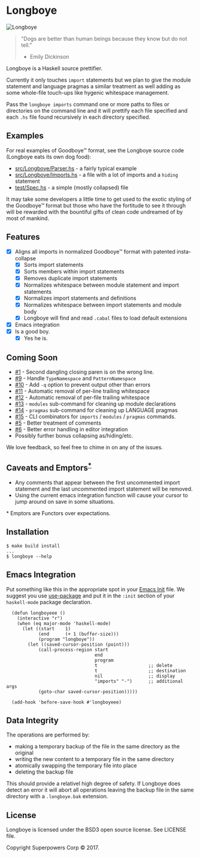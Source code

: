 # Longboye

![Longboye](https://github.com/lgastako/longboye/blob/master/longboye.jpg?raw=true "Longboye")

> "Dogs are better than human beings because they know but do not tell."
> - Emily Dickinson

Longboye is a Haskell source prettifier.

Currently it only touches `import` statements but we plan to give the module
statement and language pragmas a similar treatment as well adding as some
whole-file touch-ups like hygenic whitespace management.

Pass the `longboye imports` command one or more paths to files or directories
on the command line and it will prettify each file specified and each `.hs`
file found recursively in each directory specified.

## Examples

For real examples of Goodboye™ format, see the Longboye source code (Longboye
eats its own dog food):

- [src/Longboye/Parser.hs](/../../tree/master/src/Longboye/Parser.hs) - a
  fairly typical example
- [src/Longboye/Imports.hs](/../../tree/master/src/Longboye/Imports.hs) - a
  file with a lot of imports and a `hiding` statement
- [test/Spec.hs](/../../tree/master/test/Spec.hs) - a simple (mostly collapsed)
  file

It may take some developers a little time to get used to the exotic styling of
the Goodboye™ format but those who have the fortitude to see it through will be
rewarded with the bountiful gifts of clean code undreamed of by most of
mankind.

## Features

- [X] Aligns all imports in normalized Goodboye™ format with patented
      insta-collapse
  - [X] Sorts import statements
  - [X] Sorts members within import statements
  - [X] Removes duplicate import statements
  - [X] Normalizes whitespace between module statement and import statements
  - [X] Normalizes import statements and definitions
  - [X] Normalizes whitespace between import statements and module body
  - [X] Longboye will find and read `.cabal` files to load default extensions
- [X] Emacs integration
- [X] Is a good boy.
  - [X] Yes he is.

## Coming Soon

- [#1](/../../issues/1) - Second dangling closing paren is on the wrong line.
- [#9](/../../issues/9) - Handle `TypeNamespace` and `PatternNamespace`
- [#10](/../../issues/10) - Add `-q` option to prevent output other than errors
- [#11](/../../issues/11) - Automatic removal of per-line trailing whitespace
- [#12](/../../issues/12) - Automatic removal of per-file trailing whitespace
- [#13](/../../issues/13) - `modules` sub-command for cleaning up module declarations
- [#14](/../../issues/14) - `pragmas` sub-command for cleaning up LANGUAGE pragmas
- [#15](/../../issues/15) - CLI combinators for `imports` / `modules` / `pragmas` commands.
- [#5](/../../issues/5) - Better treatment of comments
- [#6](/../../issues/6) - Better error handling in editor integration
- Possibly further bonus collapsing as/hiding/etc.

We love feedback, so feel free to chime in on any of the issues.

## Caveats and Emptors<sup>[*](#emptors)</sup>

- Any comments that appear between the first uncommented import statement and
  the last uncommented import statement will be removed.
- Using the current emacs integration function will cause your cursor to jump
  around on save in some situations.

<a name="emptors">*</a> Emptors are Functors over expectations.

## Installation

    $ make build install
    ...
    $ longboye --help

## Emacs Integration

Put something like this in the appropriate spot in your
[Emacs Init](https://www.gnu.org/software/emacs/manual/html_node/emacs/Init-File.html)
file.  We suggest you use [use-package](https://github.com/jwiegley/use-package)
and put it in the `:init` section of your `haskell-mode` package declaration.

```elisp
  (defun longboyeee ()
    (interactive "r")
    (when (eq major-mode 'haskell-mode)
      (let ((start    1)
            (end      (+ 1 (buffer-size)))
            (program "longboye"))
        (let ((saved-cursor-position (point)))
            (call-process-region start
                                 end
                                 program
                                 t                   ;; delete
                                 t                   ;; destination
                                 nil                 ;; display
                                 "imports" "-")      ;; additional args
            (goto-char saved-cursor-position)))))

  (add-hook 'before-save-hook #'longboyeee)
```

## Data Integrity

The operations are performed by:

- making a temporary backup of the file in the same directory as the original
- writing the new content to a temporary file in the same directory
- atomically swapping the temporary file into place
- deleting the backup file

This should provide a relativel high degree of safety.  If Longboye does detect
an error it will abort all operations leaving the backup file in the same
directory with a `.longboye.bak` extension.

## License

Longboye is licensed under the BSD3 open source license.  See LICENSE file.

Copyright Superpowers Corp © 2017.
